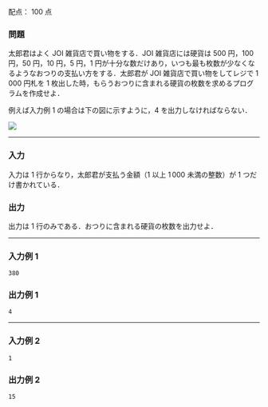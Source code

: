 配点： $100$ 点

### 問題

太郎君はよく JOI 雑貨店で買い物をする．JOI 雑貨店には硬貨は $500$ 円，$100$ 円，$50$ 円，$10$ 円，$5$ 円，$1$ 円が十分な数だけあり，いつも最も枚数が少なくなるようなおつりの支払い方をする．太郎君が JOI 雑貨店で買い物をしてレジで $1\,000$ 円札を $1$ 枚出した時，もらうおつりに含まれる硬貨の枚数を求めるプログラムを作成せよ．

例えば入力例 $1$ の場合は下の図に示すように，$4$ を出力しなければならない．

![](https://img.atcoder.jp/joi2008yo/2008-yo-t1-fig1.png)

---

### 入力

入力は $1$ 行からなり，太郎君が支払う金額（$1$ 以上 $1\,000$ 未満の整数）が $1$ つだけ書かれている．

### 出力

出力は $1$ 行のみである．おつりに含まれる硬貨の枚数を出力せよ．

---

### 入力例 1

~~~
380
~~~

### 出力例 1

~~~
4
~~~

---

### 入力例 2

~~~
1
~~~

### 出力例 2

~~~
15
~~~
